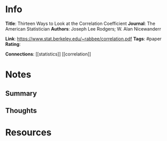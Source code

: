 # Info
**Title**: Thirteen Ways to Look at the Correlation Coefficient
**Journal**: The American Statistician
**Authors**: Joseph Lee Rodgers; W. Alan Nicewanderr

**Link**: <https://www.stat.berkeley.edu/~rabbee/correlation.pdf>
**Tags**: #paper
**Rating**:

**Connections**:
[[statistics]]
[[correlation]]


# Notes
## Summary


## Thoughts


# Resources
